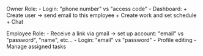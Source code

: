 Owner Role:
    - Login: "phone number" vs "access code"
    - Dashboard:
        + Create user -> send email to this employee
        + Create work and set schedule
        + Chat

Employee Role:
    - Receive a link via gmail -> set up account: "email" vs "password", "name", etc...
    - Login: "email" vs "password"
    - Profile editing
    - Manage assigned tasks